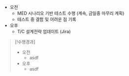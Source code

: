 - 오전
	- MED 시나리오 기반 테스트 수행 (계속, 금일중 마무리 계획)
	- 테스트 중 결함 및 어려운 점 기록
- 오후
	- T/C 설계전략 업데이트 (Jira)

>[!수행경과]
>- 오전
>	- asdf
>- 오후
>	- asdf
